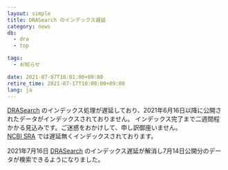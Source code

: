 ```yaml
---
layout: simple
title: DRASearch のインデックス遅延
category: news
db:
  - dra
  - top

tags:
  - お知らせ

date: 2021-07-07T16:01:00+09:00
retire_time: 2021-07-17T10:00:00+09:00
lang: ja
---
```


[DRASearch](https://ddbj.nig.ac.jp/DRASearch/) のインデックス処理が遅延しており、2021年6月16日以降に公開されたデータがインデックスされておりません。
インデックス完了まで二週間程かかる見込みです。ご迷惑をおかけして、申し訳御座いません。  
[NCBI SRA](https://www.ncbi.nlm.nih.gov/sra) では遅延無くインデックスされております。

2021年7月16日 [DRASearch](https://ddbj.nig.ac.jp/DRASearch/) のインデックス遅延が解消し7月14日公開分のデータが検索できるようになりました。


